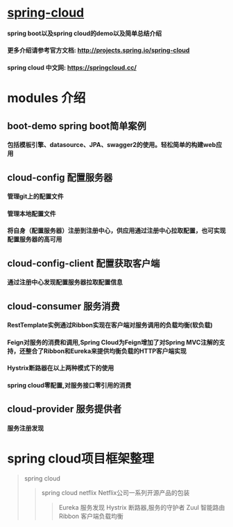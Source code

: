 # [spring-cloud](http://projects.spring.io/spring-cloud/)
#### spring boot以及spring cloud的demo以及简单总结介绍
#### 更多介绍请参考官方文档: http://projects.spring.io/spring-cloud
#### spring cloud 中文网: https://springcloud.cc/
# modules 介绍
## boot-demo spring boot简单案例
#### 包括模板引擎、datasource、JPA、swagger2的使用。轻松简单的构建web应用
## cloud-config 配置服务器
#### 管理git上的配置文件
#### 管理本地配置文件
#### 将自身（配置服务器）注册到注册中心，供应用通过注册中心拉取配置，也可实现配置服务器的高可用
## cloud-config-client 配置获取客户端
#### 通过注册中心发现配置服务器拉取配置信息
## cloud-consumer 服务消费
#### RestTemplate实例通过Ribbon实现在客户端对服务调用的负载均衡(软负载)
#### Feign对服务的消费和调用,Spring Cloud为Feign增加了对Spring MVC注解的支持，还整合了Ribbon和Eureka来提供均衡负载的HTTP客户端实现
#### Hystrix断路器在以上两种模式下的使用
#### spring cloud零配置,对服务接口零引用的消费
## cloud-provider 服务提供者
#### 服务注册发现

# spring cloud项目框架整理
>spring cloud
>> spring cloud netflix Netflix公司一系列开源产品的包装
>>> Eureka 服务发现
>>> Hystrix 断路器,服务的守护者
>>> Zuul 智能路由
>>> Ribbon 客户端负载均衡
    
    
